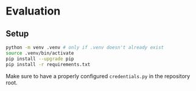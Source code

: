 # Evaluation

## Setup

```bash
python -m venv .venv # only if .venv doesn't already exist
source .venv/bin/activate
pip install --upgrade pip
pip install -r requirements.txt
```

Make sure to have a properly configured `credentials.py` in the repository root.
